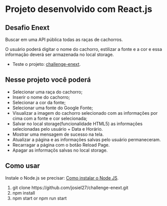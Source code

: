 # Projeto desenvolvido com React.js 

## Desafio Enext
Buscar em uma API pública todas as raças de cachorros. 

O usuário poderá digitar o nome do cachorro, estilizar a fonte e a cor e essa informação deverá ser armazenada no local storage.

* Teste o projeto: [challenge-enext](https://josiel27.github.io/challenge-enext/).

## Nesse projeto você poderá
* Selecionar uma raça do cachorro;
* Inserir o nome do cachorro;
* Selecionar a cor da fonte;
* Selecionar uma fonte do Google Fonte;
* Visualizar a imagem do cachorro selecionado com as informações por cima com a fonte e cor selecionada;
* Salvar no local storage(funcionalidade HTML5) as informações selecionadas pelo usuário + Data e Horário.
* Mostrar uma mensagem de sucesso na tela.
* Atualizar a página e as informações salvas pelo usuário permaneceram.
* Recarragar a página com o botão Reload Page.
* Apagar as informaçõs salvas no local storage.

## Como usar

Instale o Node.js se precisar: [Como instalar o Node JS](https://medium.com/@adsonrocha/como-instalar-o-node-js-no-windows-10-cf2bd460b8a8).

<ol>
    <li>git clone https://github.com/josiel27/challenge-enext.git</li>
    <li>npm install</li>
    <li>npm start or npm run start</li>
</ol>
